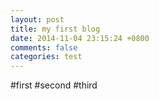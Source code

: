 ```yaml
---
layout: post
title: my first blog
date: 2014-11-04 23:15:24 +0800
comments: false
categories: test
---
```

#first
#second
#third